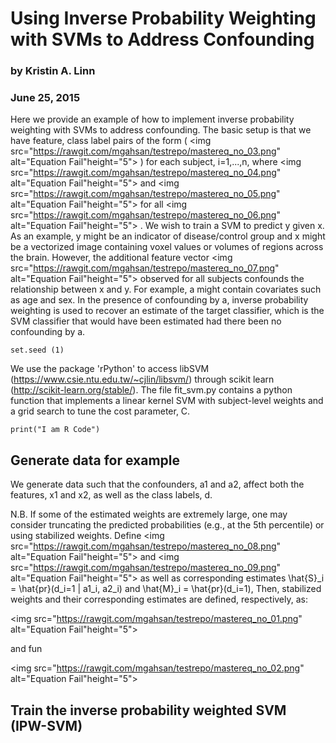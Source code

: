 # Using Inverse Probability Weighting with SVMs to Address Confounding
### by Kristin A. Linn
### June 25, 2015

Here we provide an example of how to implement inverse probability weighting with SVMs to address confounding.  The basic setup is that we have feature, class label pairs of the form (
<img src="https://rawgit.com/mgahsan/testrepo/mastereq_no_03.png" alt="Equation Fail"height="5">
) for each subject, i=1,...,n, where 
<img src="https://rawgit.com/mgahsan/testrepo/mastereq_no_04.png" alt="Equation Fail"height="5">
 and 
<img src="https://rawgit.com/mgahsan/testrepo/mastereq_no_05.png" alt="Equation Fail"height="5">
 for all 
<img src="https://rawgit.com/mgahsan/testrepo/mastereq_no_06.png" alt="Equation Fail"height="5">
. We wish to train a SVM to predict y given x. As an example, y might be an indicator of disease/control group and x might be a vectorized image containing voxel values or volumes of regions across the brain. However, the additional feature vector 
<img src="https://rawgit.com/mgahsan/testrepo/mastereq_no_07.png" alt="Equation Fail"height="5">
 observed for all subjects confounds the relationship between x and y. For example, a might contain covariates such as age and sex.  In the presence of confounding by a, inverse probability weighting is used to recover an estimate of the target classifier, which is the SVM classifier that would have been estimated had there been no confounding by a.


```{r}
set.seed (1)
```

We use the package 'rPython' to access libSVM (https://www.csie.ntu.edu.tw/~cjlin/libsvm/) through scikit learn (http://scikit-learn.org/stable/). The file fit_svm.py contains a python function that implements a linear kernel SVM with subject-level weights and a grid search to tune the cost parameter, C.


```{r}
print("I am R Code")
```

## Generate data for example

We generate data such that the confounders, a1 and a2, affect both the features, x1 and x2, as well as the class labels, d.


N.B. If some of the estimated weights are extremely large, one may consider truncating the predicted probabilities (e.g., at the 5th percentile) or using stabilized weights. Define 
<img src="https://rawgit.com/mgahsan/testrepo/mastereq_no_08.png" alt="Equation Fail"height="5">
 and 
<img src="https://rawgit.com/mgahsan/testrepo/mastereq_no_09.png" alt="Equation Fail"height="5">
 as well as corresponding estimates \hat{S}_i = \hat{pr}(d_i=1 | a1_i, a2_i) and \hat{M}_i = \hat{pr}(d_i=1), Then, stabilized weights and their corresponding estimates are defined, respectively, as:

<img src="https://rawgit.com/mgahsan/testrepo/mastereq_no_01.png" alt="Equation Fail"height="5">

and fun

<img src="https://rawgit.com/mgahsan/testrepo/mastereq_no_02.png" alt="Equation Fail"height="5">

## Train the inverse probability weighted SVM (IPW-SVM)
